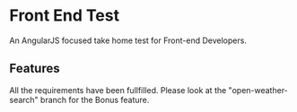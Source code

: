# Front End Test

An AngularJS focused take home test for Front-end Developers.

## Features

All the requirements have been fullfilled. Please look at the "open-weather-search" branch for the Bonus feature.
